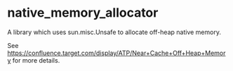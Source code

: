 # native_memory_allocator

A library which uses sun.misc.Unsafe to allocate off-heap native memory.

See https://confluence.target.com/display/ATP/Near+Cache+Off+Heap+Memory for more details.
